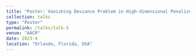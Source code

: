 ```yaml
---
title: "Poster: Vanishing Deviance Problem in High-dimensional Penalized Cox Regression"
collection: talks
type: "Poster"
permalink: /talks/talk-5
venue: "AACR"
date: 2023-4
location: "Orlando, Florida, USA"
---
```


